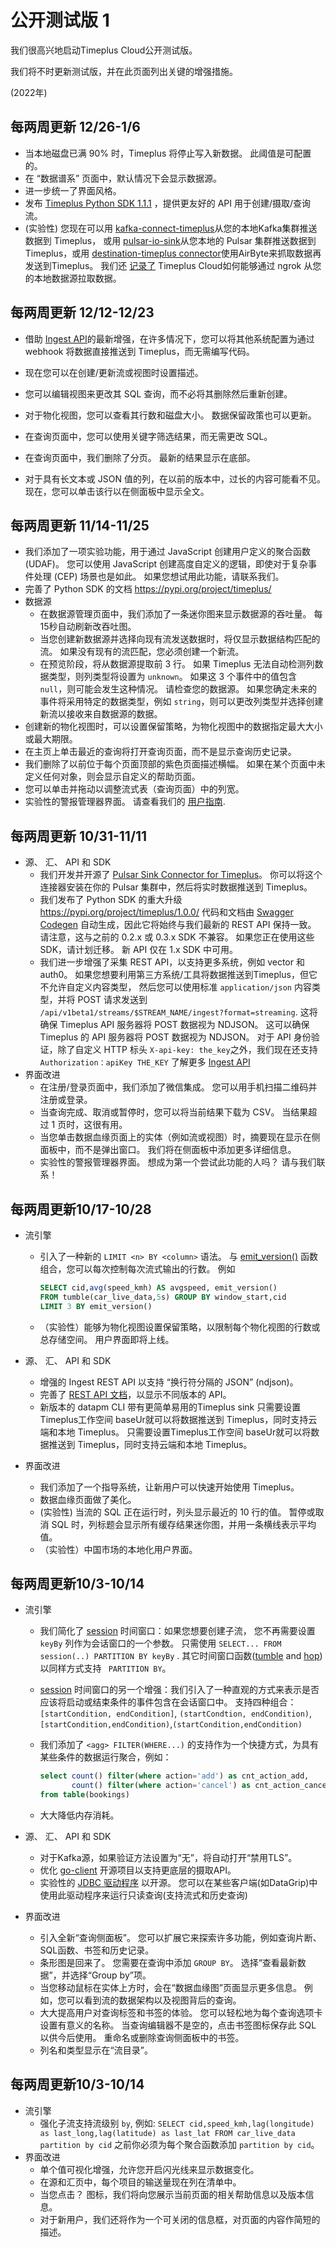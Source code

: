 

# 公开测试版 1

我们很高兴地启动Timeplus Cloud公开测试版。

我们将不时更新测试版，并在此页面列出关键的增强措施。

(2022年)

## 每两周更新 12/26-1/6

* 当本地磁盘已满 90% 时，Timeplus 将停止写入新数据。 此阈值是可配置的。
* 在 “数据谱系” 页面中，默认情况下会显示数据源。
* 进一步统一了界面风格。
* 发布 [Timeplus Python SDK 1.1.1](https://pypi.org/project/timeplus/1.1.1/) ，提供更友好的 API 用于创建/摄取/查询流。
* (实验性) 您现在可以用 [kafka-connect-timeplus](https://github.com/timeplus-io/kafka-connect-timeplus)从您的本地Kafka集群推送数据到 Timeplus， 或用 [pulsar-io-sink](https://github.com/timeplus-io/pulsar-io-sink)从您本地的 Pulsar 集群推送数据到Timeplus，或用 [destination-timeplus connector](https://github.com/jovezhong/airbyte/tree/feature/timeplus-destination/airbyte-integrations/connectors/destination-timeplus)使用AirByte来抓取数据再发送到Timeplus。 我们还 [记录了](https://www.timeplus.com/post/timeplus-cloud-with-ngrok) Timeplus Cloud如何能够通过 ngrok 从您的本地数据源拉取数据。

## 每两周更新 12/12-12/23

* 借助 [Ingest API](https://docs.timeplus.com/zh/docs/ingest-api)的最新增强，在许多情况下，您可以将其他系统配置为通过 webhook 将数据直接推送到 Timeplus，而无需编写代码。
* 现在您可以在创建/更新流或视图时设置描述。
* 您可以编辑视图来更改其 SQL 查询，而不必将其删除然后重新创建。
* 对于物化视图，您可以查看其行数和磁盘大小。 数据保留政策也可以更新。
* 在查询页面中，您可以使用关键字筛选结果，而无需更改 SQL。

* 在查询页面中，我们删除了分页。 最新的结果显示在底部。
* 对于具有长文本或 JSON 值的列，在以前的版本中，过长的内容可能看不见。 现在，您可以单击该行以在侧面板中显示全文。

## 每两周更新 11/14-11/25

* 我们添加了一项实验功能，用于通过 JavaScript 创建用户定义的聚合函数 (UDAF)。 您可以使用 JavaScript 创建高度自定义的逻辑，即使对于复杂事件处理 (CEP) 场景也是如此。 如果您想试用此功能，请联系我们。
* 完善了 Python SDK 的文档 https://pypi.org/project/timeplus/
* 数据源
  * 在数据源管理页面中，我们添加了一条迷你图来显示数据源的吞吐量。 每15秒自动刷新改吞吐图。
  * 当您创建新数据源并选择向现有流发送数据时，将仅显示数据结构匹配的流。 如果没有现有的流匹配，您必须创建一个新流。
  * 在预览阶段，将从数据源提取前 3 行。 如果 Timeplus 无法自动检测列数据类型，则列类型将设置为 `unknown`。 如果这 3 个事件中的值包含 `null`，则可能会发生这种情况。 请检查您的数据源。 如果您确定未来的事件将采用特定的数据类型，例如 `string`，则可以更改列类型并选择创建新流以接收来自数据源的数据。
* 创建新的物化视图时，可以设置保留策略，为物化视图中的数据指定最大大小或最大期限。
* 在主页上单击最近的查询将打开查询页面，而不是显示查询历史记录。
* 我们删除了以前位于每个页面顶部的紫色页面描述横幅。 如果在某个页面中未定义任何对象，则会显示自定义的帮助页面。
* 您可以单击并拖动以调整流式表（查询页面）中的列宽。
* 实验性的警报管理器界面。 请查看我们的 [用户指南](alert).

## 每两周更新 10/31-11/11

* 源、 汇、 API 和 SDK
  * 我们开发并开源了 [Pulsar Sink Connector for Timeplus](https://github.com/timeplus-io/pulsar-io-sink)。 你可以将这个连接器安装在你的 Pulsar 集群中，然后将实时数据推送到 Timeplus。
  * 我们发布了 Python SDK 的重大升级 https://pypi.org/project/timeplus/1.0.0/ 代码和文档由 [Swagger Codegen](https://github.com/swagger-api/swagger-codegen) 自动生成，因此它将始终与我们最新的 REST API 保持一致。 请注意，这与之前的 0.2.x 或 0.3.x SDK 不兼容。 如果您正在使用这些 SDK，请计划迁移。 新 API 仅在 1.x SDK 中可用。
  * 我们进一步增强了采集 REST API，以支持更多系统，例如 vector 和 auth0。 如果您想要利用第三方系统/工具将数据推送到Timeplus，但它不允许自定义内容类型， 然后您可以使用标准 `application/json` 内容类型，并将 POST 请求发送到 `/api/v1beta1/streams/$STREAM_NAME/ingest?format=streaming`. 这将确保 Timeplus API 服务器将 POST 数据视为 NDJSON。 这可以确保 Timeplus 的 API 服务器将 POST 数据视为 NDJSON。 对于 API 身份验证，除了自定义 HTTP 标头 `X-api-key: the_key`之外，我们现在还支持 `Authorization：apiKey THE_KEY` 了解更多 [Ingest API](ingest-api)
* 界面改进
  * 在注册/登录页面中，我们添加了微信集成。 您可以用手机扫描二维码并注册或登录。
  * 当查询完成、取消或暂停时，您可以将当前结果下载为 CSV。 当结果超过 1 页时，这很有用。
  * 当您单击数据血缘页面上的实体（例如流或视图）时，摘要现在显示在侧面板中，而不是弹出窗口。 我们将在侧面板中添加更多详细信息。
  * 实验性的警报管理器界面。 想成为第一个尝试此功能的人吗？ 请与我们联系！

## 每两周更新10/17-10/28

* 流引擎

  * 引入了一种新的 `LIMIT <n> BY <column>` 语法。 与 [emit_version()](functions#emit_version) 函数组合，您可以每次控制每次流式输出的行数。 例如

    ```sql
    SELECT cid,avg(speed_kmh) AS avgspeed, emit_version() 
    FROM tumble(car_live_data,5s) GROUP BY window_start,cid 
    LIMIT 3 BY emit_version()
    ```

  * （实验性）能够为物化视图设置保留策略，以限制每个物化视图的行数或总存储空间。 用户界面即将上线。

* 源、 汇、 API 和 SDK

  * 增强的 Ingest REST API 以支持 “换行符分隔的 JSON” (ndjson)。
  * 完善了 [REST API 文档](https://docs.timeplus.com/rest)，以显示不同版本的 API。
  * 新版本的 datapm CLI 带有更简单易用的Timeplus sink 只需要设置Timeplus工作空间 baseUr就可以将数据推送到 Timeplus，同时支持云端和本地 Timeplus。 只需要设置Timeplus工作空间 baseUr就可以将数据推送到 Timeplus，同时支持云端和本地 Timeplus。

* 界面改进

  * 我们添加了一个指导系统，让新用户可以快速开始使用 Timeplus。
  * 数据血缘页面做了美化。
  * (实验性) 当流的 SQL 正在运行时，列头显示最近的 10 行的值。 暂停或取消 SQL 时，列标题会显示所有缓存结果迷你图，并用一条横线表示平均值。
  * （实验性）中国市场的本地化用户界面。



## 每两周更新10/3-10/14

* 流引擎

  * 我们简化了 [session](functions_for_streaming#session) 时间窗口：如果您想要创建子流， 您不再需要设置 `keyBy` 列作为会话窗口的一个参数。 只需使用 `SELECT... FROM session(..) PARTITION BY keyBy` . 其它时间窗口函数([tumble](functions_for_streaming#tumble) and [hop](functions_for_streaming#hop)) 以同样方式支持 ` PARTITION BY`。

  * [session](functions_for_streaming#session) 时间窗口的另一个增强：我们引入了一种直观的方式来表示是否应该将启动或结束条件的事件包含在会话窗口中。 支持四种组合： `[startCondition, endCondition]`, `(startCondtion, endCondition)`, `[startCondition,endCondition)`,`(startCondition,endCondition)`

  * 我们添加了 `<agg> FILTER(WHERE...)` 的支持作为一个快捷方式，为具有某些条件的数据运行聚合，例如：

    ```sql
    select count() filter(where action='add') as cnt_action_add,
           count() filter(where action='cancel') as cnt_action_cancel 
    from table(bookings)
    ```

  * 大大降低内存消耗。

* 源、 汇、 API 和 SDK

  * 对于Kafka源，如果验证方法设置为“无”，将自动打开“禁用TLS”。
  * 优化 [go-client](https://github.com/timeplus-io/go-client) 开源项目以支持更底层的摄取API。
  * 实验性的 [JDBC 驱动程序](https://github.com/timeplus-io/java-demo/tree/main/src/main/java/com/timeplus/jdbc) 以开源。 您可以在某些客户端(如DataGrip)中使用此驱动程序来运行只读查询(支持流式和历史查询)

* 界面改进

  * 引入全新“查询侧面板”。 您可以扩展它来探索许多功能，例如查询片断、SQL函数、书签和历史记录。
  * 条形图是回来了。 您需要在查询中添加 `GROUP BY`。 选择“查看最新数据”，并选择“Group by”项。
  * 当您移动鼠标在实体上方时，会在“数据血缘图”页面显示更多信息。 例如，您可以看到流的数据架构以及视图背后的查询。
  * 大大提高用户对查询标签和书签的体验。 您可以轻松地为每个查询选项卡设置有意义的名称。 当查询编辑器不是空的，点击书签图标保存此 SQL 以供今后使用。 重命名或删除查询侧面板中的书签。
  * 列名和类型显示在“流目录”。

## 每两周更新10/3-10/14

* 流引擎
  * 强化子流支持流级别 `by`, 例如: `SELECT cid,speed_kmh,lag(longitude) as last_long,lag(latitude) as last_lat FROM car_live_data partition by cid` 之前你必须为每个聚合函数添加 `partition by cid`。
* 界面改进
  * 单个值可视化增强，允许您开启闪光线来显示数据变化。
  * 在源和汇页中，每个项目的输送量现在列在清单中。
  * 当您点击？ 图标，我们将向您展示当前页面的相关帮助信息以及版本信息。
  * 对于新用户，我们还将作为一个可关闭的信息框，对页面的内容作简短的描述。
